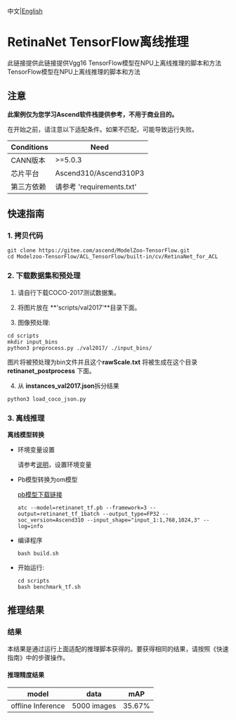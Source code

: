 中文|[English](README_EN.md)

# RetinaNet TensorFlow离线推理 

此链接提供此链接提供Vgg16 TensorFlow模型在NPU上离线推理的脚本和方法 TensorFlow模型在NPU上离线推理的脚本和方法

## 注意
**此案例仅为您学习Ascend软件栈提供参考，不用于商业目的。**

在开始之前，请注意以下适配条件。如果不匹配，可能导致运行失败。

| Conditions | Need |
| --- | --- |
| CANN版本 | >=5.0.3 |
| 芯片平台| Ascend310/Ascend310P3 |
| 第三方依赖| 请参考 'requirements.txt' |

## 快速指南

### 1. 拷贝代码

```shell
git clone https://gitee.com/ascend/ModelZoo-TensorFlow.git
cd Modelzoo-TensorFlow/ACL_TensorFlow/built-in/cv/RetinaNet_for_ACL
```

### 2. 下载数据集和预处理

1. 请自行下载COCO-2017测试数据集。

2. 将图片放在 **'scripts/val2017'**目录下面。

3. 图像预处理:
```
cd scripts
mkdir input_bins
python3 preprocess.py ./val2017/ ./input_bins/
```
   图片将被预处理为bin文件并且这个**rawScale.txt** 将被生成在这个目录**retinanet_postprocess** 下面。

4. 从 **instances_val2017.json**拆分结果
```
python3 load_coco_json.py
```

### 3. 离线推理

**离线模型转换**

- 环境变量设置

  请参考[说明](https://gitee.com/ascend/ModelZoo-TensorFlow/wikis/02.%E7%A6%BB%E7%BA%BF%E6%8E%A8%E7%90%86%E6%A1%88%E4%BE%8B/Ascend%E5%B9%B3%E5%8F%B0%E6%8E%A8%E7%90%86%E7%8E%AF%E5%A2%83%E5%8F%98%E9%87%8F%E8%AE%BE%E7%BD%AE?sort_id=6458719)，设置环境变量

- Pb模型转换为om模型


  [pb模型下载链接](https://ascend-repo-modelzoo.obs.cn-east-2.myhuaweicloud.com/model/2022-12-12_tf/RetinaNet_for_ACL/retinanet_tf.pb)

  ```
  atc --model=retinanet_tf.pb --framework=3 --output=retinanet_tf_1batch --output_type=FP32 --soc_version=Ascend310 --input_shape="input_1:1,768,1024,3" --log=info
  ```

- 编译程序

  ```
  bash build.sh
  ```

- 开始运行:

  ```
  cd scripts
  bash benchmark_tf.sh
  ```

## 推理结果

### 结果

本结果是通过运行上面适配的推理脚本获得的。要获得相同的结果，请按照《快速指南》中的步骤操作。

#### 推理精度结果

|       model       | **data**  |    mAP    |
| :---------------: | :-------: | :-------------: |
| offline Inference | 5000 images | 35.67% |

